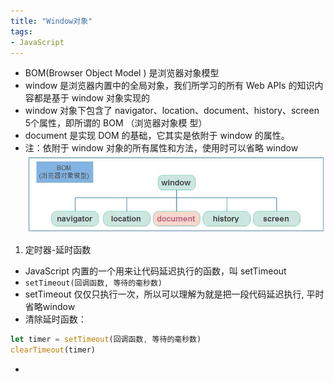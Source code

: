 ```yaml
---
title: "Window对象"
tags: 
- JavaScript
---
```

- BOM(Browser Object Model ) 是浏览器对象模型  
- window 是浏览器内置中的全局对象，我们所学习的所有 Web APIs 的知识内容都是基于 window 对象实现的  
- window 对象下包含了 navigator、location、document、history、screen 5个属性，即所谓的 BOM （浏览器对象模 型）  
- document 是实现 DOM 的基础，它其实是依附于 window 的属性。  
- 注：依附于 window 对象的所有属性和方法，使用时可以省略 window
![](https://raw.githubusercontent.com/Meyerclex/image/main/20220903152235.png)
1. 定时器-延时函数
- JavaScript 内置的一个用来让代码延迟执行的函数，叫 setTimeout
- `setTimeout(回调函数, 等待的毫秒数)`
- setTimeout 仅仅只执行一次，所以可以理解为就是把一段代码延迟执行, 平时省略window
- 清除延时函数：
```js
let timer = setTimeout(回调函数, 等待的毫秒数)
clearTimeout(timer)
```
- 
